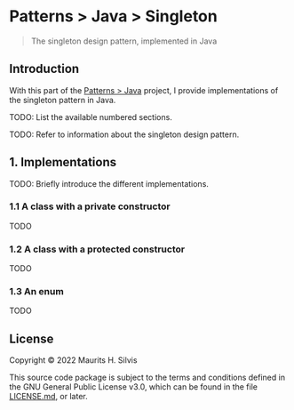 # Patterns > Java > Singleton

> The singleton design pattern, implemented in Java

## Introduction

With this part of the [Patterns > Java](..) project, I provide implementations of the singleton pattern in Java.

TODO: List the available numbered sections.

TODO: Refer to information about the singleton design pattern.

## 1. Implementations

TODO: Briefly introduce the different implementations.

### 1.1 A class with a private constructor

TODO

### 1.2 A class with a protected constructor

TODO

### 1.3 An enum

TODO

## License

Copyright © 2022 Maurits H. Silvis

This source code package is subject to the terms and conditions defined in the GNU General Public License v3.0, which can be found in the file [LICENSE.md](../../../../../../../../../LICENSE.md), or later.
